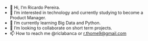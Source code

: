 - 👋 Hi, I’m Ricardo Pereira.
- 👀 I’m interested in technology and currently studying to become a Product Manager.
- 🌱 I’m currently learning Big Data and Python.
- 💞️ I’m looking to collaborate on short term projects.
- 📫 How to reach me @riclabanca or r.thome9@gmail.com

<!---
riclabanca/riclabanca is a ✨ special ✨ repository because its `README.md` (this file) appears on your GitHub profile.
You can click the Preview link to take a look at your changes.
--->
